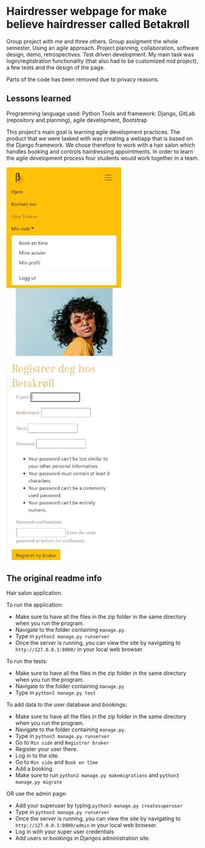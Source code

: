 # Hairdresser webpage for make believe hairdresser called Betakrøll

Group project with me and three others. Group assigment the whole semester. Using an agile approach. Project planning, collaboration, software design, demo, retrospectives. Test driven development. My main task was login/regitstration functionality (that also had to be customized mid project), a few tests and the design of the page.

Parts of the code has been removed due to privacy reasons.

## Lessons learned

Programming language used: Python
Tools and framework: Django, GitLab (repository and planning), agile development, Bootstrap

This project's main goal is learning agile development practices. The product that we were tasked with 
was creating a webapp that is based on the Django framework. We chose therefore to work with a hair 
salon which handles booking and controls hairdressing appointments. In order to learn the agile 
development process four students would work together in a team.

<img
  src="/logged_in_menu.jpg"
  alt="Picture of the webpage when logged in"
  title="Logged in menu"
  style="display: inline-block; margin: 2px auto; max-width: 300px">


<img
  src="/register.jpg"
  alt="Picture of the register new user screen"
  title="Register new user"
  style="display: inline-block; margin: 2px auto; max-width: 300px">

## The original readme info

Hair salon application.

To run the application: 

- Make sure to have all the files in the zip folder in the same directory when you run the program.
- Navigate to the folder containing `manage.py`.
- Type in `python3 manage.py runserver`
- Once the server is running, you can view the site by navigating to `http://127.0.0.1:8000/` in your local web browser. 

To run the tests:
- Make sure to have all the files in the zip folder in the same directory when you run the program.
- Navigate to the folder containing `manage.py`
- Type in `python3 manage.py test`

To add data to the user database and bookings:
- Make sure to have all the files in the zip folder in the same directory when you run the program.
- Navigate to the folder containing `manage.py`.
- Type in `python3 manage.py runserver`
- Go to `Min side` and `Registrer bruker`
- Register your user there. 
- Log in to the site.
- Go to `Min side` and `Book en time`
- Add a booking.
- Make sure to run `python3 manage.py makemigrations` and `python3 manage.py migrate`

OR use the admin page:
- Add your superuser by typing `python3 manage.py createsuperuser`
- Type in `python3 manage.py runserver`
- Once the server is running, you can view the site by navigating to `http://127.0.0.1:8000/admin` in your local web browser. 
- Log in with your super user credentials 
- Add users or bookings in Djangos administration site.
